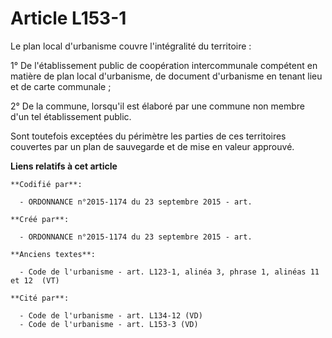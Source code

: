 # Article L153-1

Le plan local d'urbanisme couvre l'intégralité du territoire :

1° De l'établissement public de coopération intercommunale compétent en matière de plan local d'urbanisme, de document
d'urbanisme en tenant lieu et de carte communale ;

2° De la commune, lorsqu'il est élaboré par une commune non membre d'un tel établissement public.

Sont toutefois exceptées du périmètre les parties de ces territoires couvertes par un plan de sauvegarde et de mise en valeur
approuvé.

**Liens relatifs à cet article**

	**Codifié par**:

	  - ORDONNANCE n°2015-1174 du 23 septembre 2015 - art.

	**Créé par**:

	  - ORDONNANCE n°2015-1174 du 23 septembre 2015 - art.

	**Anciens textes**:

	  - Code de l'urbanisme - art. L123-1, alinéa 3, phrase 1, alinéas 11 et 12  (VT)

	**Cité par**:

	  - Code de l'urbanisme - art. L134-12 (VD)
	  - Code de l'urbanisme - art. L153-3 (VD)
